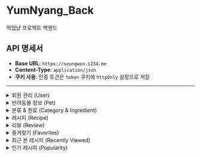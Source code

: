 # YumNyang_Back

먹었냥 프로젝트 백엔드

## API 명세서

- **Base URL**: `https://seungwoo.i234.me`
- **Content-Type**: `application/json`
- **쿠키 사용**: 인증 토큰은 `token` 쿠키에 `httpOnly` 설정으로 저장

---

<details>
<summary>회원 관리 (User)</summary>

### POST /signUp

- **Request Body**:
  ```json
  {
    "email": "user@example.com", // 필수
    "nickname": "nick", // 필수
    "password": "plain_password", // 필수
    "name": "뽀삐", // 선택 (반려동물 정보 입력 시 필수)
    "type": "고양이", // 선택 (반려동물 정보 입력 시 필수)
    "age": 3 // 선택
  }
  ```
- **Response**:
  - 200: `{ "message": "회원가입이 완료되었습니다." }`
  - 500: `{ "error": "회원가입에 실패했습니다." }`

### POST /withdraw

- **Request Body**:
  ```json
  {
    "id": "1", //필수
    "email": "user@example.com", //필수
    "password": "plain_password" //필수
  }
  ```
- **Response**:
  - 200: `{ "message": "회원탈퇴되었습니다." }`
  - 404: `{ "message": "패스워드가 올바르지않습니다." }`
  - 500: `{ "error": "회원탈퇴에 실패했습니다." }`

### POST /login

- **Request Body**:
  ```json
  {
    "email": "user@example.com", //필수
    "password": "plain_password" //필수
  }
  ```
- **Response**:
  - 200: `{ "message": "nick님 환영합니다.", "number": "1" }`
  - 401: `{ "message": "패스워드 5회 이상 실패했습니다." }`
  - 404: `{ "message": "아이디 또는 패스워드가 올바르지않습니다." }`
  - 500: `{ "error": "로그인 중 오류가 발생했습니다." }`

### GET /checkToken

- **Headers**: `Cookie: token=...`
- **Response**:
  - 200:
    ```json
    {
      "authenticated": true,
      "user": { "email": "user@example.com" }
    }
    ```
  - 401: `{ "message": "유효하지 않은 토큰입니다." }`
  - 500: `{ "error": "비정상적 접근입니다." }`

### POST /logout

- **Headers**: `Cookie: token=...`
- **Response**:
  - 200: `{ "message": "로그아웃되었습니다." }`
  - 500: `{ "error": "로그아웃에 실패했습니다." }`

### POST /passwordCheck

- **Request Body**:
  ```json
  {
    "id": "1", //필수
    "email": "user@example.com", //필수
    "password": "plain_password" //필수
  }
  ```
- **Response**:
  - 200: `{ "message": "비밀번호가 확인되었습니다." }`
  - 404: `{ "message": "패스워드가 올바르지않습니다." }`
  - 500: `{ "error": "서버에 오류가 발생했습니다." }`

### POST /changeUserInfo

- **Request Body**:
  ```json
  {
    // 단 선택 사항 중 하나 이상 값이 있을 때만 전송하는 것을 추천(선택에 없을경우 그냥해도 문제는 없으나 변경되는게 없다.)
    "id": 1, //필수
    "nickname": "newNick", // 선택
    "password": "new_password" // 선택
  }
  ```
- **Response**:
  - 200: `{ "message": "회원정보 변경이 완료되었습니다." }`
  - 500: `{ "error": "회원 정보 변경에 실패했습니다." }`

### GET /getUserNickname/:id

- **Response**:
  - 200: `{ "nickname": "nick" }`
  - 404: `{ "message": "유저가 존재하지않습니다." }`
  - 500: `{ "error": "유저 정보를 가져오는데 실패했습니다." }`

</details>

<details>
<summary>반려동물 정보 (Pet)</summary>

### POST /addPetInfo

- **Request Body**:
  ```json
  {
    "userId": 1, // 필수
    "name": "뽀삐", // 필수
    "type": "dog", //필수
    "age": 3 // 선택
  }
  ```
- **Response**:
  - 200: `{ "message": "펫 정보가 입력되었습니다." }`
  - 500: `{ "error": "반려동물 정보를 입력하는데 실패했습니다." }`

### POST /UpdatePetInfo

- **Request Body**:
  ```json
  {
    "id": 10, // 필수
    "userId": 1, //필수
    "name": "뽀삐", //필수
    "type": "dog", //필수
    "age": 4 // 선택
  }
  ```
- **Response**:
  - 200: `{ "message": "펫 정보가 변경되었습니다." }`
  - 500: `{ "error": "반려동물 정보를 변경하는데 실패했습니다." }`

### GET /getPetInfo/:userId

- **Response**:
  - 200: `{ "pets": [ /* 배열 */ ] }`
  - 404: `{ "message": "등록된 펫이 없습니다." }`
  - 500: `{ "error": "반려동물 정보를 가져오는데 실패했습니다." }`

### POST /removePetInfo/:id

- **Response**:
  - 200: `{ "message": "반려동물 정보를 삭제했습니다." }`
  - 500: `{ "error": "반려동물 정보를 삭제하는데 실패했습니다." }`

</details>

<details>
<summary>분류 & 원료 (Category & Ingredient)</summary>

### GET /getCategory

- **Response**:
  - 200: `{ "test": [ { "code": "402001", "codeNm": "농산물" }, ... ] }`
  - 500: `{ "message": "...", "details": ... }`

### POST /getIngredient

- **Request Body**:
  ```json
  { "upperListSel": "402003" } // 필수
  ```
- **Response**:
  - 200: `{ "test": [ /* 배열 */ ] }`
  - 500: `{ "message": "...", "details": ... }`

</details>

<details>
<summary>레시피 (Recipe)</summary>

### POST /AddRecipe

- **Content-Type**: `multipart/form-data`
- **Form Data**:
  - `images` (파일[], 최대 10장) // 선택
  - 기타 필드: `userId`, `title`, `description[]`, `targetPetType`, `foodCategory`, `cookingTimeLimit`, `level`, `caloriesPerServing`, `favoritesCount`, `carbs`, `protein`, `fat`, `calcium`, `phosphorus`, `moisture`, `fiber` // 필수
- **Image URL**: `https://seungwoo.i234.me/uploads/{filename}`
- **Response**:
  - 200: `{ "message": "레시피 추가가 완료되었습니다." }`
  - 500: `{ "error": "레시피 추가에 실패했습니다." }`

### POST /updateRecipe

- **Content-Type**: `multipart/form-data`
- **Form Data**:
  - `recipeId`, `keepUrls[]`, `newImages[]` // 선택
  - 기타 필드: `userId`, `title`, `descriptionChange[]`, `description[]`, `targetPetType`, `foodCategory`, `cookingTimeLimit`, `level`, `caloriesPerServing`, `favoritesCount`, `carbs`, `protein`, `fat`, `calcium`, `phosphorus`, `moisture`, `fiber`, `mainChange` // 필수
- **Image URL**: `https://seungwoo.i234.me/uploads/{filename}`
- **Response**:
  - 200: `{ "message": "레시피가 수정되었습니다." }`
  - 500: `{ "error": "레시피를 수정하는데 실패했습니다." }`

### GET /removeRecipe/:id

- **Response**:
  - 200: `{ "message": "레시피가 삭제되었습니다." }`
  - 500: `{ "error": "레시피 삭제에 실패했습니다." }`

### GET /getRecipe/:id

- **Response**:
  - 200: `{ "recipe": { /* RECIPES */ } }`
  - 404: `{ "message": "레시피가 존재하지않습니다." }`
  - 500: `{ "error": "레시피를 불러오는데 실패했습니다." }`

### POST /searchRecipe

- **Request Body**:
  ```json
  {
    "pet": "강아지", // 선택
    "food": "수산물", //선택
    "ingredient": "연어" //선택
  }
  ```
- **Response**:
  - 200: `{ "recipe": [ /* 배열 */ ] }`
  - 500: `{ "error": "레시피를 검색하는데 실패했습니다." }`

### GET /getMyRecipe/:userId

- **Response**:
  - 200: `{ "recipe": [ /* ID, MAIN_IMAGE_URL, TITLE */ ] }`
  - 404: `{ "message": "레시피가 없습니다." }`
  - 500: `{ "error": "나의 레시피를 찾는데 실패했습니다." }`

</details>

<details>
<summary>리뷰 (Review)</summary>

### POST /addReview

- **Request Body**:
  ```json
  { "recipeId": 1, "userId": 2, "ratingScore": 4, "commentText": "맛있어요!" } // 필수
  ```
- **Response**:
  - 200: `{ "message": "리뷰가 정상적으로 등록되었습니다." }`
  - 500: `{ "error": "리뷰 추가에 실패했습니다." }`

### GET /getReview/:recipeId

- **Response**:
  - 200: `{ "review": [ /* 배열 */ ] }`
  - 404: `{ "error": "리뷰가 없습니다." }`
  - 500: `{ "error": "리뷰 찾기를 실패했습니다" }`

### POST /upDateReview

- **Request Body**:
  ```json
  { "id": 5, "type": "update", "ratingScore": 3, "commentText": "괜찮아요" } // 필수
  ```
- **Response**:
  - 200: `{ "message": "업데이트 성공" }`
  - 200: `{ "message": "삭제 성공" }`
  - 500: `{ "error": "리뷰 처리에 실패했습니다." }`

### GET /getMyReview/:userId

- **Response**:
  - 200: `{ "reviews": [ /* 배열 */ ] }`
  - 404: `{ "message": "리뷰가 없습니다." }`
  - 500: `{ "error": "나의 리뷰를 가져오는데 실패했습니다." }`

</details>

<details>
<summary>즐겨찾기 (Favorites)</summary>

### POST /addFavorites

- **Request Body**:
  ```json
  { "userId": 2, "recipeId": 1 } //필수
  ```
- **Response**:
  - 200: `{ "message": "즐겨찾기 추가" }`
  - 500: `{ "error": "즐겨찾기 추가를 실패했습니다." }`

### GET /getFavorites/:userId

- **Response**:
  - 200: `{ "favorites": [ /* 배열 */ ] }`
  - 500: `{ "error": "즐겨찾기를 찾는데 실패했습니다." }`

### GET /removeFavorites/:id

- **Response**:
  - 200: `{ "message": "즐겨찾기 삭제" }`
  - 500: `{ "error": "즐겨찾기 삭제를 실패했습니다." }`

</details>

<details>
<summary>최근 본 레시피 (Recently Viewed)</summary>

### POST /addRecentlyView

- **Request Body**:
  ```json
  { "userId": 2, "recipeId": 1 } //필수
  ```
- **Response**:
  - 200: `{ "message": "최근 본 레시피 추가 완료" }`
  - 500: `{ "error": "서버에 문제가 발생했습니다." }`

### GET /getRecentlyView/:userId

- **Response**:
  - 200: `{ "recentlyView": [ /* 배열 */ ] }`
  - 500: `{ "error": "서버에 문제가 발생했습니다" }`

</details>

<details>
<summary>인기 레시피 (Popularity)</summary>

### GET /getPopularity

- **Response**:
  - 200: `{ "popularity": [ /* 배열 */ ] }`
  - 500: `{ "error": "서버에 문제가 발생했습니다." }`

</details>
